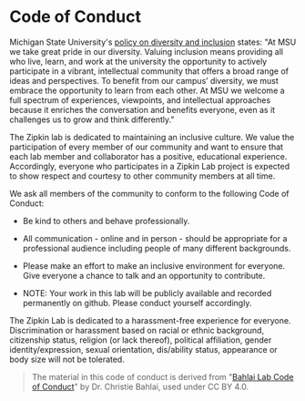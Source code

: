 # Code of Conduct

Michigan State University's [policy on diversity and inclusion](http://president.msu.edu/advancing-msu/presidents-statement-on-diversity-and-Inclusion.html) states: "At MSU we take great pride in our diversity. Valuing inclusion means providing all who live, learn, and work at the university the opportunity to actively participate in a vibrant, intellectual community that offers a broad range of ideas and perspectives. To benefit from our campus’ diversity, we must embrace the opportunity to learn from each other. At MSU we welcome a full spectrum of experiences, viewpoints, and intellectual approaches because it enriches the conversation and benefits everyone, even as it challenges us to grow and think differently."

The Zipkin lab is dedicated to maintaining an inclusive culture. We value the participation of every member of our community and want to ensure that each lab member and collaborator has a positive, educational experience. Accordingly, everyone who participates in a Zipkin Lab project is expected to show respect and courtesy to other community members at all time.

We ask all members of the community to conform to the following Code of Conduct:

* Be kind to others and behave professionally.

* All communication - online and in person - should be appropriate for a professional audience including people of many different backgrounds. 

* Please make an effort to make an inclusive environment for everyone. Give everyone a chance to talk and an opportunity to contribute.

* NOTE: Your work in this lab will be publicly available and recorded permanently on github. Please conduct yourself accordingly.

The Zipkin Lab is dedicated to a harassment-free experience for everyone. Discrimination or harassment based on racial or ethnic background, citizenship status, religion (or lack thereof), political affiliation, gender identity/expression, sexual orientation, dis/ability status, appearance or body size will not be tolerated.  


> The material in this code of conduct is derived from "[Bahlai Lab Code of Conduct](https://github.com/BahlaiLab/Policies/blob/master/Code_of_conduct.md)" by Dr. Christie Bahlai, used under CC BY 4.0. 
